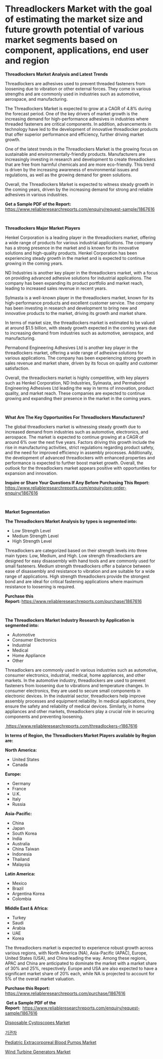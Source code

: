 <p><h1>Threadlockers Market with the goal of estimating the market size and future growth potential of various market segments based on component, applications, end user and region</h1></p><p><strong>Threadlockers Market Analysis and Latest Trends</strong></p>
<p><p>Threadlockers are adhesives used to prevent threaded fasteners from loosening due to vibration or other external forces. They come in various strengths and are commonly used in industries such as automotive, aerospace, and manufacturing.</p><p>The Threadlockers Market is expected to grow at a CAGR of 4.8% during the forecast period. One of the key drivers of market growth is the increasing demand for high-performance adhesives in industries where threaded fasteners are critical components. In addition, advancements in technology have led to the development of innovative threadlocker products that offer superior performance and efficiency, further driving market growth.</p><p>One of the latest trends in the Threadlockers Market is the growing focus on sustainable and environmentally-friendly products. Manufacturers are increasingly investing in research and development to create threadlockers that are free from harmful chemicals and are more eco-friendly. This trend is driven by the increasing awareness of environmental issues and regulations, as well as the growing demand for green solutions.</p><p>Overall, the Threadlockers Market is expected to witness steady growth in the coming years, driven by the increasing demand for strong and reliable adhesives in various industries.</p></p>
<p><strong>Get a Sample PDF of the Report:&nbsp;</strong> <a href="https://www.reliableresearchreports.com/enquiry/request-sample/1867616">https://www.reliableresearchreports.com/enquiry/request-sample/1867616</a></p>
<p>&nbsp;</p>
<p><strong>Threadlockers Major Market Players</strong></p>
<p><p>Henkel Corporation is a leading player in the threadlockers market, offering a wide range of products for various industrial applications. The company has a strong presence in the market and is known for its innovative solutions and high-quality products. Henkel Corporation has been experiencing steady growth in the market and is expected to continue growing in the coming years.</p><p>ND Industries is another key player in the threadlockers market, with a focus on providing advanced adhesive solutions for industrial applications. The company has been expanding its product portfolio and market reach, leading to increased sales revenue in recent years.</p><p>Sylmasta is a well-known player in the threadlockers market, known for its high-performance products and excellent customer service. The company has been investing in research and development to bring new and innovative products to the market, driving its growth and market share.</p><p>In terms of market size, the threadlockers market is estimated to be valued at around $1.5 billion, with steady growth expected in the coming years due to increasing demand from industries such as automotive, aerospace, and manufacturing.</p><p>Permabond Engineering Adhesives Ltd is another key player in the threadlockers market, offering a wide range of adhesive solutions for various applications. The company has been experiencing strong growth in sales revenue and market share, driven by its focus on quality and customer satisfaction.</p><p>Overall, the threadlockers market is highly competitive, with key players such as Henkel Corporation, ND Industries, Sylmasta, and Permabond Engineering Adhesives Ltd leading the way in terms of innovation, product quality, and market reach. These companies are expected to continue growing and expanding their presence in the market in the coming years.</p></p>
<p>&nbsp;</p>
<p><strong>What Are The Key Opportunities For Threadlockers Manufacturers?</strong></p>
<p><p>The global threadlockers market is witnessing steady growth due to increased demand from industries such as automotive, electronics, and aerospace. The market is expected to continue growing at a CAGR of around 6% over the next five years. Factors driving this growth include the rise in manufacturing activities, strict regulations regarding product safety, and the need for improved efficiency in assembly processes. Additionally, the development of advanced threadlockers with enhanced properties and performance is expected to further boost market growth. Overall, the outlook for the threadlockers market appears positive with opportunities for expansion and innovation.</p></p>
<p><strong>Inquire or Share Your Questions If Any Before Purchasing This Report:</strong> <a href="https://www.reliableresearchreports.com/enquiry/pre-order-enquiry/1867616">https://www.reliableresearchreports.com/enquiry/pre-order-enquiry/1867616</a></p>
<p>&nbsp;</p>
<p><strong>Market Segmentation</strong></p>
<p><strong>The Threadlockers Market Analysis by types is segmented into:</strong></p>
<p><ul><li>Low Strength Level</li><li>Medium Strength Level</li><li>High Strength Level</li></ul></p>
<p><p>Threadlockers are categorized based on their strength levels into three main types: Low, Medium, and High. Low strength threadlockers are designed for easy disassembly with hand tools and are commonly used for small fasteners. Medium strength threadlockers offer a balance between ease of disassembly and resistance to vibration and are suitable for a wide range of applications. High strength threadlockers provide the strongest bond and are ideal for critical fastening applications where maximum resistance to loosening is required.</p></p>
<p><strong>Purchase this Report:&nbsp;</strong><a href="https://www.reliableresearchreports.com/purchase/1867616">https://www.reliableresearchreports.com/purchase/1867616</a></p>
<p>&nbsp;</p>
<p><strong>The Threadlockers Market Industry Research by Application is segmented into:</strong></p>
<p><ul><li>Automotive</li><li>Consumer Electronics</li><li>Industrial</li><li>Medical</li><li>Home Appliance</li><li>Other</li></ul></p>
<p><p>Threadlockers are commonly used in various industries such as automotive, consumer electronics, industrial, medical, home appliances, and other markets. In the automotive industry, threadlockers are used to prevent fasteners from loosening due to vibrations and temperature changes. In consumer electronics, they are used to secure small components in electronic devices. In the industrial sector, threadlockers help improve assembly processes and equipment reliability. In medical applications, they ensure the safety and reliability of medical devices. Similarly, in home appliances and other markets, threadlockers play a crucial role in securing components and preventing loosening.</p></p>
<p><a href="https://www.reliableresearchreports.com/threadlockers-r1867616">&nbsp;https://www.reliableresearchreports.com/threadlockers-r1867616</a></p>
<p><strong>In terms of Region, the Threadlockers Market Players available by Region are:</strong></p>
<p>
    <p> <strong> North America: </strong>
        <ul>
            <li>United States</li>
            <li>Canada</li>
        </ul>
        </p> 
    <p> <strong> Europe: </strong>
        <ul>
            <li>Germany</li>
            <li>France</li>
            <li>U.K.</li>
            <li>Italy</li>
            <li>Russia</li>
        </ul>
        </p> 
    <p> <strong> Asia-Pacific: </strong>
        <ul>
            <li>China</li>
            <li>Japan</li>
            <li>South Korea</li>
            <li>India</li>
            <li>Australia</li>
            <li>China Taiwan</li>
            <li>Indonesia</li>
            <li>Thailand</li>
            <li>Malaysia</li>
        </ul>
        </p> 
    <p> <strong> Latin America: </strong>
        <ul>
            <li>Mexico</li>
            <li>Brazil</li>
            <li>Argentina Korea</li>
            <li>Colombia</li>
        </ul>
        </p> 
    <p> <strong> Middle East & Africa: </strong>
        <ul>
            <li>Turkey</li>
            <li>Saudi</li>
            <li>Arabia</li>
            <li>UAE</li>
            <li>Korea</li>
        </ul>
    </p>
    </p>
<p><p>The threadlockers market is expected to experience robust growth across various regions, with North America (NA), Asia-Pacific (APAC), Europe, United States (USA), and China leading the way. Among these regions, APAC and China are anticipated to dominate the market with a market share of 30% and 25%, respectively. Europe and USA are also expected to have a significant market share of 20% each, while NA is projected to account for 5% of the overall market valuation.</p></p>
<p><strong>Purchase this Report: </strong><a href="https://www.reliableresearchreports.com/purchase/1867616">https://www.reliableresearchreports.com/purchase/1867616</a></p>
<p>&nbsp;<strong>Get a Sample PDF of the Report:&nbsp;&nbsp;</strong><a href="https://www.reliableresearchreports.com/enquiry/request-sample/1867616">https://www.reliableresearchreports.com/enquiry/request-sample/1867616</a></p>
<p><strong></strong></p>
<p><p><a href="https://cautious-neon-760.notion.site/Disposable-Cystoscopes-Market-Comprehensive-Assessment-by-Type-Application-and-Geography-0583045675984beabbb8cdc58980390b">Disposable Cystoscopes Market</a></p><p><a href="https://github.com/JackieFauhey9089475/Market-Research-Report-List-1/blob/main/243190329787.md">기관차</a></p><p><a href="https://frill-swim-3cd.notion.site/Pediatric-Extracorporeal-Blood-Pumps-Market-Research-Report-Its-History-and-Forecast-2024-to-2031-12a1e38f56b34f76bd9a8bfeb97a61f8">Pediatric Extracorporeal Blood Pumps Market</a></p><p><a href="https://view.publitas.com/reportprime-1/wind-turbine-generators-market-size-cagr-trends-2024-2030/">Wind Turbine Generators Market</a></p></p>
